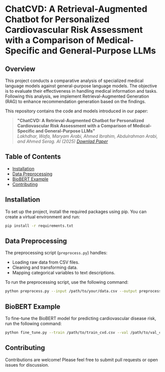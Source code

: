 # ChatCVD: A Retrieval-Augmented Chatbot for Personalized Cardiovascular Risk Assessment with a Comparison of Medical-Specific and General-Purpose LLMs

## Overview

This project conducts a comparative analysis of specialized medical language models against general-purpose language models. The objective is to evaluate their effectiveness in handling medical information and tasks. Following this analysis, we implement Retrieval-Augmented Generation (RAG) to enhance recommendation generation based on the findings.

This repository contains the code and models introduced in our paper:  
> **"ChatCVD: A Retrieval-Augmented Chatbot for Personalized Cardiovascular Risk Assessment with a Comparison of Medical-Specific and General-Purpose LLMs"**  
> *Lakhdhar, Wafa, Maryam Arabi, Ahmed Ibrahim, Abdulrahman Arabi, and Ahmed Serag. AI (2025)*
> *[Downlad Paper](https://www.mdpi.com/2673-2688/6/8/163)*

## Table of Contents
- [Installation](#installation)
- [Data Preprocessing](#data-preprocessing)
- [BioBERT Example](#biobert-example)
- [Contributing](#contributing)

## Installation
To set up the project, install the required packages using pip. You can create a virtual environment and run:

```bash
pip install -r requirements.txt
```

## Data Preprocessing
The preprocessing script (`preprocess.py`) handles:
- Loading raw data from CSV files.
- Cleaning and transforming data.
- Mapping categorical variables to text descriptions.

To run the preprocessing script, use the following command:

```bash
python preprocess.py --input /path/to/your/data.csv --output preprocessed_data.csv
```

## BioBERT Example
To fine-tune the BioBERT model for predicting cardiovascular disease risk, run the following command:

```bash
python fine_tune.py --train /path/to/train_cvd.csv --val /path/to/val_cvd.csv --test /path/to/test_cvd.csv
```

## Contributing
Contributions are welcome! Please feel free to submit pull requests or open issues for discussion.
